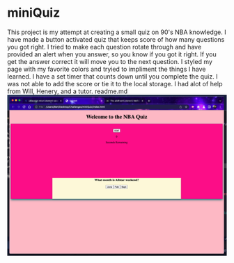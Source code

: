 # miniQuiz
This project is my attempt at creating a small quiz on 90's NBA knowledge.
I have made a button activated quiz that keeps score of how many questions you got right. 
I tried to make each question rotate through and have provided an alert when you answer, so you know if you got it right.
If you get the answer correct it will move you to the next question.
I styled my page with my favorite colors and tryied to impliment the things I have learned.
I have a set timer that counts down until you complete the quiz.
I was not able to add the score or tie it to the local storage.
I had alot of help from Will, Henery, and a tutor.
readme.md
![screenshot](quizpic.png)
